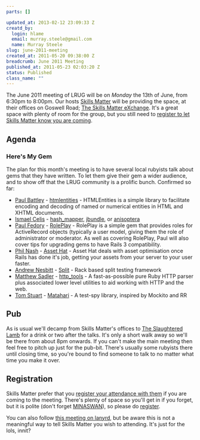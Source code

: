 ```yaml
--- 
parts: []

updated_at: 2013-02-12 23:09:33 Z
creatd_by: 
  login: hlame
  email: murray.steele@gmail.com
  name: Murray Steele
slug: june-2011-meeting
created_at: 2011-05-20 09:38:00 Z
breadcrumb: June 2011 Meeting
published_at: 2011-05-23 02:03:20 Z
status: Published
class_name: ""
---
```


The June 2011 meeting of LRUG will be on *Monday* the 13th of June, from 6:30pm to 8:00pm.  Our hosts [Skills Matter](http://skillsmatter.com/) will be providing the space, at their offices on Goswell Road; [The Skills Matter eXchange](http://skillsmatter.com/location-details/design-architecture/484/96).  It's a great space with plenty of room for the group, but you still need to <a href="#jun11registration">register to let Skills Matter know you are coming</a>.

Agenda
------

### Here's My Gem

The plan for this month's meeting is to have several local rubyists talk about gems that they have written.  To let them give their gem a wider audience, and to show off that the LRUG community is a prolific bunch.  Confirmed so far:

* [Paul Battley](http://po-ru.com/) - [htmlentities](http://rubygems.org/gems/htmlentities) - HTMLEntities is a simple library to facilitate encoding and decoding of named or numerical entities in HTML and XHTML documents.
* [Ismael Celis](http://home.ismaelcelis.com/) - [hash_mapper](http://rubygems.org/gems/hash_mapper), [jbundle](http://rubygems.org/gems/jbundle), or [anisoptera](https://github.com/ismasan/anisoptera)
* [Paul Fedory](http://paulfedory.com/) - [RolePlay](http://rubygems.org/gems/role_play) - RolePlay is a simple gem that provides roles for ActiveRecord objects (typically a user model, giving them the role of administrator or moderator.  As well as covering RolePlay, Paul will also cover tips for upgrading gems to have Rails 3 compatibility.
* [Phil Nash](http://twitter.com/philnash) - [Asset Hat](http://rubygems.org/gems/asset_hat) - Asset Hat deals with asset optimisation once Rails has done it's job, getting your assets from your server to your user faster.
* [Andrew Nesbitt](http://teabass.com/) - [Split](http://rubygems.org/gems/split) - Rack based split testing framework
* [Matthew Sadler](http://sourcetagsandcodes.com/) - [http_tools](http://rubygems.org/gems/http_tools) - A fast-as-possible pure Ruby HTTP parser plus associated lower level utilities to aid working with HTTP and the web.
* [Tom Stuart](http://mortice.github.com/) - [Matahari](http://rubygems.org/gems/matahari) - A test-spy library, inspired by Mockito and RR

Pub
---

As is usual we'll decamp from Skills Matter's offices to [The Slaughtered Lamb](http://www.theslaughteredlambpub.com/) for a drink or two after the talks.  It's only a short walk away so we'll be there from about 8pm onwards.  If you can't make the main meeting then feel free to pitch up just for the pub-bit.  There's usually some rubyists there until closing time, so you're bound to find someone to talk to no matter what time you make it over.

<a name="jun11registration"></a>
Registration
------------

Skills Matter prefer that you [register your attendance with them](http://skillsmatter.com/expert-profile/ajax-ria/various-speakers) if you are coming to the meeting.  There's plenty of space so you'll get in if you forget, but it is polite (don't forget [MINASWAN](http://oreilly.com/ruby/excerpts/ruby-learning-rails/ruby-glossary.html#I_indexterm_d1e32036)), so please do [register](http://skillsmatter.com/expert-profile/ajax-ria/various-speakers).

You can also follow [this meeting on lanyrd](http://lanyrd.com/2011/lrug-june/), but be aware this is not a meaningful way to tell Skills Matter you wish to attending.  It's just for the lols, innit?
